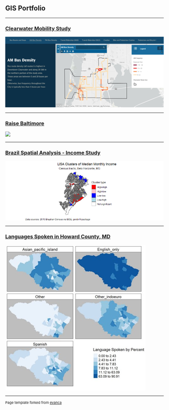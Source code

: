 ## GIS Portfolio

---
### [Clearwater Mobility Study](/pdf/Headway_extraction.pdf)
[<img src="/images/Clearwater_BusFrequency.jpg?raw=true"/>](/pdf/bethesda.pdf)

---
### [Raise Baltimore](/projects/raisebaltimore/index.md)
[<img src="/images/RaiseBalt_ShortGif.gif?raw=true"/>](/pdf/mapsMap9.pdf)

---
### [Brazil Spatial Analysis - Income Study](/pdf/final_proj.pdf)
[<img src="/images/lisa_bh.png?raw=true"/>](/pdf/486_final_text.pdf)

---
### [Languages Spoken in Howard County, MD](/pdf/github_langmap.pdf)
[<img src="/images/github_langmap.jpg?raw=true"/>](/pdf/langmap_image.pdf)




---
<p style="font-size:11px">Page template forked from <a href="https://github.com/evanca/quick-portfolio">evanca</a></p>
<!-- Remove above link if you don't want to attibute -->
